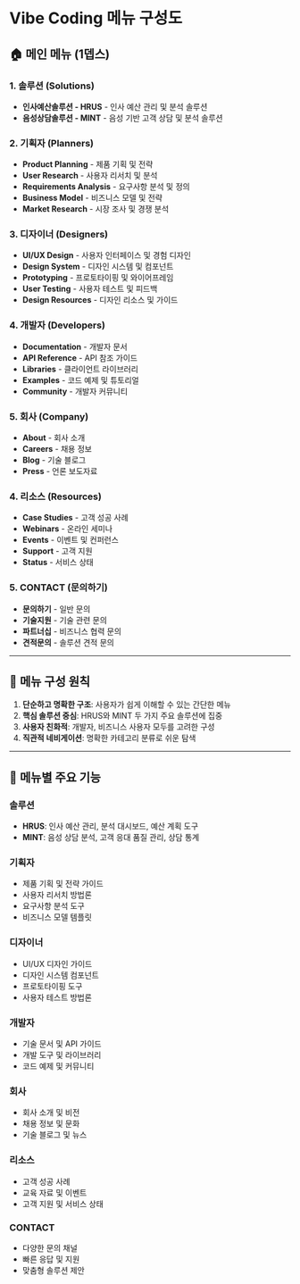 # Vibe Coding 메뉴 구성도

## 🏠 메인 메뉴 (1뎁스)

### 1. **솔루션** (Solutions)
- **인사예산솔루션 - HRUS** - 인사 예산 관리 및 분석 솔루션
- **음성상담솔루션 - MINT** - 음성 기반 고객 상담 및 분석 솔루션

### 2. **기획자** (Planners)
- **Product Planning** - 제품 기획 및 전략
- **User Research** - 사용자 리서치 및 분석
- **Requirements Analysis** - 요구사항 분석 및 정의
- **Business Model** - 비즈니스 모델 및 전략
- **Market Research** - 시장 조사 및 경쟁 분석

### 3. **디자이너** (Designers)
- **UI/UX Design** - 사용자 인터페이스 및 경험 디자인
- **Design System** - 디자인 시스템 및 컴포넌트
- **Prototyping** - 프로토타이핑 및 와이어프레임
- **User Testing** - 사용자 테스트 및 피드백
- **Design Resources** - 디자인 리소스 및 가이드

### 4. **개발자** (Developers)
- **Documentation** - 개발자 문서
- **API Reference** - API 참조 가이드
- **Libraries** - 클라이언트 라이브러리
- **Examples** - 코드 예제 및 튜토리얼
- **Community** - 개발자 커뮤니티

### 5. **회사** (Company)
- **About** - 회사 소개
- **Careers** - 채용 정보
- **Blog** - 기술 블로그
- **Press** - 언론 보도자료

### 4. **리소스** (Resources)
- **Case Studies** - 고객 성공 사례
- **Webinars** - 온라인 세미나
- **Events** - 이벤트 및 컨퍼런스
- **Support** - 고객 지원
- **Status** - 서비스 상태

### 5. **CONTACT** (문의하기)
- **문의하기** - 일반 문의
- **기술지원** - 기술 관련 문의
- **파트너십** - 비즈니스 협력 문의
- **견적문의** - 솔루션 견적 문의

---

## 🎯 메뉴 구성 원칙

1. **단순하고 명확한 구조**: 사용자가 쉽게 이해할 수 있는 간단한 메뉴
2. **핵심 솔루션 중심**: HRUS와 MINT 두 가지 주요 솔루션에 집중
3. **사용자 친화적**: 개발자, 비즈니스 사용자 모두를 고려한 구성
4. **직관적 네비게이션**: 명확한 카테고리 분류로 쉬운 탐색

---

## 🔗 메뉴별 주요 기능

### **솔루션**
- **HRUS**: 인사 예산 관리, 분석 대시보드, 예산 계획 도구
- **MINT**: 음성 상담 분석, 고객 응대 품질 관리, 상담 통계

### **기획자**
- 제품 기획 및 전략 가이드
- 사용자 리서치 방법론
- 요구사항 분석 도구
- 비즈니스 모델 템플릿

### **디자이너**
- UI/UX 디자인 가이드
- 디자인 시스템 컴포넌트
- 프로토타이핑 도구
- 사용자 테스트 방법론

### **개발자**
- 기술 문서 및 API 가이드
- 개발 도구 및 라이브러리
- 코드 예제 및 커뮤니티

### **회사**
- 회사 소개 및 비전
- 채용 정보 및 문화
- 기술 블로그 및 뉴스

### **리소스**
- 고객 성공 사례
- 교육 자료 및 이벤트
- 고객 지원 및 서비스 상태

### **CONTACT**
- 다양한 문의 채널
- 빠른 응답 및 지원
- 맞춤형 솔루션 제안
